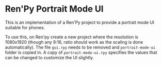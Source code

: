 ﻿# Ren'Py Portrait Mode UI

This is an implementation of a Ren'Py project to provide a portrait mode UI suitable for phones.

To use this, on Ren'py create a new project where the resolution is 1080x1920 (though any 9:16, ratio should work as the scaling is done automatically).
The file `gui.rpy` needs to be removed and `portrait-mode-ui` folder is copied in. A copy of `portrait-mode-ui.rpy` specifies the values that can be changed to customize the UI slightly.